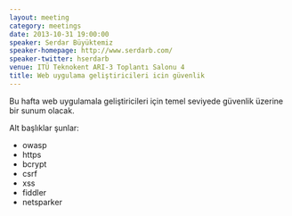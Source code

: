 ```yaml
---
layout: meeting
category: meetings
date: 2013-10-31 19:00:00
speaker: Serdar Büyüktemiz
speaker-homepage: http://www.serdarb.com/
speaker-twitter: hserdarb
venue: ITÜ Teknokent ARI-3 Toplantı Salonu 4
title: Web uygulama geliştiricileri icin güvenlik
---
```


Bu hafta web uygulamala geliştiricileri için temel seviyede güvenlik üzerine bir sunum olacak.

Alt başlıklar şunlar:

* owasp
* https
* bcrypt
* csrf
* xss
* fiddler
* netsparker
